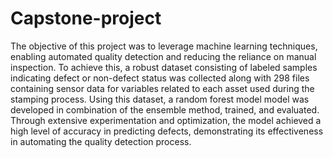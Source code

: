 # Capstone-project
The objective of this project was to leverage machine learning techniques, enabling automated quality detection and reducing the reliance on manual inspection. To achieve this, a robust dataset consisting of labeled samples indicating defect or non-defect status was collected along with 298 files containing sensor data for variables related to each asset used during the stamping process. Using this dataset, a random forest model model was developed in combination of the ensemble method, trained, and evaluated. Through extensive experimentation and optimization, the model achieved a high level of accuracy in predicting defects, demonstrating its effectiveness in automating the quality detection process.
